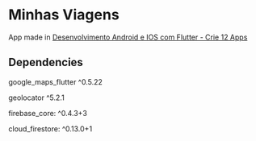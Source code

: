 # Minhas Viagens

App made in [Desenvolvimento Android e IOS com Flutter - Crie 12 Apps](https//www.udemy.com/course/desenvolvimento-android-e-ios-com-flutter/)

## Dependencies
google_maps_flutter ^0.5.22

geolocator ^5.2.1

firebase_core: ^0.4.3+3

cloud_firestore: ^0.13.0+1
